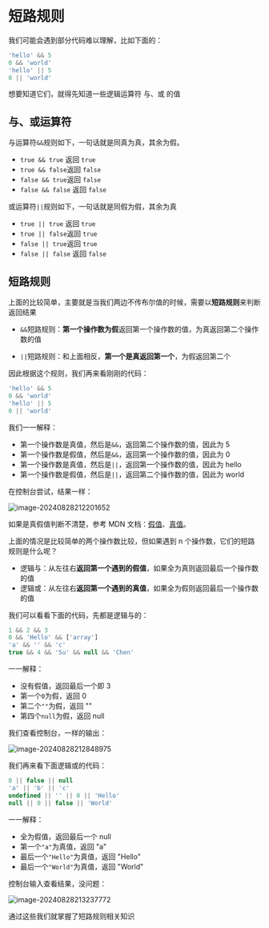 # 短路规则

我们可能会遇到部分代码难以理解，比如下面的：

```js
'hello' && 5
0 && 'world'
'hello' || 5
0 || 'world'
```

想要知道它们，就得先知道一些逻辑运算符 与、或 的值

## 与、或运算符

与运算符`&&`规则如下，一句话就是同真为真，其余为假。

- `true && true` 返回 `true`
- `true && false`返回 `false`
- `false && true`返回 `false`
- `false && false` 返回 `false`

或运算符`||`规则如下，一句话就是同假为假，其余为真

- `true || true` 返回 `true`
- `true || false`返回 `true`
- `false || true`返回 `true`
- `false || false` 返回 `false`

## 短路规则

上面的比较简单，主要就是当我们两边不传布尔值的时候，需要以**短路规则**来判断返回结果

- `&&`短路规则：**第一个操作数为假**返回第一个操作数的值，为真返回第二个操作数的值

- `||`短路规则：和上面相反，**第一个是真返回第一个**，为假返回第二个

因此根据这个规则，我们再来看刚刚的代码：

```js
'hello' && 5
0 && 'world'
'hello' || 5
0 || 'world'
```

我们一一解释：

- 第一个操作数是真值，然后是`&&`，返回第二个操作数的值，因此为 5
- 第一个操作数是假值，然后是`&&`，返回第一个操作数的值，因此为 0
- 第一个操作数是真值，然后是`||`，返回第一个操作数的值，因此为 hello
- 第一个操作数是假值，然后是`||`，返回第二个操作数的值，因此为 world

在控制台尝试，结果一样：

![image-20240828212201652](https://chen-1320883525.cos.ap-chengdu.myqcloud.com/img/image-20240828212201652.png)

如果是真假值判断不清楚，参考 MDN 文档：[假值](https://developer.mozilla.org/zh-CN/docs/Glossary/Falsy)、[真值](https://developer.mozilla.org/zh-CN/docs/Glossary/Truthy)。

上面的情况是比较简单的两个操作数比较，但如果遇到 n 个操作数，它们的短路规则是什么呢？

- 逻辑与：从左往右**返回第一个遇到的假值**，如果全为真则返回最后一个操作数的值
- 逻辑或：从左往右**返回第一个遇到的真值**，如果全为假则返回最后一个操作数的值

我们可以看看下面的代码，先都是逻辑与的：

```js
1 && 2 && 3
0 && 'Hello' && ['array']
'a' && '' && 'c'
true && 4 && 'Su' && null && 'Chen'
```

一一解释：

- 没有假值，返回最后一个即 3
- 第一个`0`为假，返回 0
- 第二个`""`为假，返回 ""
- 第四个`null`为假，返回 null

我们查看控制台，一样的输出：

![image-20240828212848975](https://chen-1320883525.cos.ap-chengdu.myqcloud.com/img/image-20240828212848975.png)

我们再来看下面逻辑或的代码：

```js
0 || false || null
'a' || 'b' || 'c'
undefined || '' || 0 || 'Hello'
null || 0 || false || 'World'
```

一一解释：

- 全为假值，返回最后一个 null
- 第一个`"a"`为真值，返回 "a"
- 最后一个`"Hello"`为真值，返回 "Hello"
- 最后一个`"World"`为真值，返回 "World"

控制台输入查看结果，没问题：

![image-20240828213237772](https://chen-1320883525.cos.ap-chengdu.myqcloud.com/img/image-20240828213237772.png)

通过这些我们就掌握了短路规则相关知识
